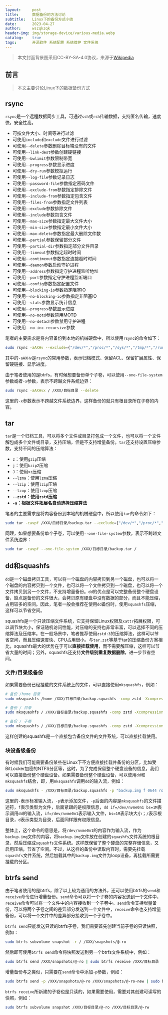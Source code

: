 ```yaml
---
layout:     post
title:      数据备份的方法讨论
subtitle:   Linux下的备份方式小结
date:       2023-04-27
author:     wszqkzqk
header-img: img/storage-device/various-media.webp
catalog:    true
tags:       开源软件 系统配置 系统维护 文件系统
---
```


> 本文封面背景图采用CC-BY-SA-4.0协议，来源于[Wikipedia](https://commons.wikimedia.org/wiki/File:DVD,_USB_flash_drive_and_external_hard_drive.jpg)

## 前言

> 本文主要讨论Linux下的数据备份方式

## rsync

`rsync`是一个远程数据同步工具，可通过`ssh`或`rsh`传输数据，支持匿名传输，速度快，安全性高。

* 可按文件大小、时间等进行过滤
* 可使用`include`和`exclude`文件进行过滤
* 可使用`--delete`参数删除目标端没有的文件
* 可使用`--link-dest`参数创建硬链接
* 可使用`--bwlimit`参数限制带宽
* 可使用`--progress`参数显示进度
* 可使用`--dry-run`参数模拟运行
* 可使用`--log-file`参数记录日志
* 可使用`--password-file`参数指定密码文件
* 可使用`--exclude-from`参数指定排除文件
* 可使用`--include-from`参数指定包含文件
* 可使用`--files-from`参数指定文件列表
* 可使用`--exclude`参数排除文件
* 可使用`--include`参数包含文件
* 可使用`--max-size`参数指定最大文件大小
* 可使用`--min-size`参数指定最小文件大小
* 可使用`--max-delete`参数指定最大删除文件数
* 可使用`--partial`参数保留部分文件
* 可使用`--partial-dir`参数指定部分文件目录
* 可使用`--timeout`参数指定超时时间
* 可使用`--contimeout`参数指定连接超时时间
* 可使用`--daemon`参数启动守护进程
* 可使用`--address`参数指定守护进程监听地址
* 可使用`--port`参数指定守护进程监听端口
* 可使用`--config`参数指定配置文件
* 可使用`--blocking-io`参数指定阻塞IO
* 可使用`--no-blocking-io`参数指定非阻塞IO
* 可使用`--stats`参数显示统计信息
* 可使用`--progress`参数显示进度
* 可使用`--no-motd`参数禁用MOTD
* 可使用`--no-detach`参数禁用守护进程
* 可使用`--no-inc-recursive`参数

笔者的主要需求是将内容备份到本地的机械硬盘中，所以使用`rsync`的命令如下：

```bash
sudo rsync -aAXHv --exclude={"/dev/*","/proc/*","/sys/*","/tmp/*","/run/*","/mnt/*","/media/*","/lost+found","/boot/efi/*" "/efi/*"} / /XXX/目标目录 --delete
```

其中的`-aAXHv`是`rsync`的常用参数，表示归档模式、保留ACL、保留扩展属性、保留硬链接、显示进度。

由于笔者使用的是btrfs，有时候想要备份单个子卷，可以使用`--one-file-system`参数或者`-x`参数，表示不跨越文件系统边界：
    
```bash
sudo rsync -aAXHvx / /XXX/目标目录 --delete
```

这里的`-x`参数表示不跨越文件系统边界，这样备份的就只有根目录所在子卷的内容。

## tar

`tar`是一个归档工具，可以将多个文件或目录打包成一个文件，也可以将一个文件解包成多个文件或目录，支持压缩，但是不支持增量备份。`tar`还支持设置压缩参数，支持不同的压缩算法：

* `z`：使用`gzip`压缩
* `j`：使用`bzip2`压缩
* `J`：使用`xz`压缩
* `--lzma`：使用`lzma`压缩
* `--lzip`：使用`lzip`压缩
* `--lzop`：使用`lzop`压缩
* **`--zstd`：使用`zstd`压缩**
* **`-a`：根据文件拓展名自动选择压缩算法**

笔者的主要需求是将内容备份到本地的机械硬盘中，所以使用`tar`的命令如下：

```bash
sudo tar -cavpf /XXX/目标目录/backup.tar --exclude={"/dev/*","/proc/*","/sys/*","/tmp/*","/run/*","/mnt/*","/media/*","/lost+found","/boot/efi/*" "/efi/*"} /
```

同理，如果想要备份单个子卷，可以使用`--one-file-system`参数，表示不跨越文件系统边界：
    
```bash
sudo tar -cavpf --one-file-system /XXX/目标目录/backup.tar /
```

## dd和squashfs

`dd`是一个磁盘拷贝工具，可以将一个磁盘的内容拷贝到另一个磁盘，也可以将一个磁盘的内容拷贝到一个文件，也可以将一个文件拷贝到一个磁盘，也可以将一个文件拷贝到另一个文件，不支持增量备份。`dd`的优点是可以完整备份整个硬盘设备，缺点是备份的文件很大，会拷贝原有硬盘中没有数据的部分，而且不能压缩，占用较多的空间。因此，笔者一般会推荐在使用`dd`备份时，使用`squashfs`压缩，这样可以节省空间。

squashfs是一个只读压缩文件系统，它支持保留Linux权限及`xattr`拓展权限，可以调节块大小，保证随机访问性能，对压缩的支持也非常丰富，可以选择不同的压缩算法及压缩率。在一般场景中，笔者推荐使用`zstd:3`的压缩算法，这样可以节省空间，而且压缩速度快、CPU占用很小。与`tar.zst`等基于tar的压缩备份方案相比，squashfs最大的优势在于可以**直接挂载使用**，而不需要解压缩，这样可以节省大量的时间；另外，squashfs还支持**文件级别重复数据删除**，进一步节省空间。

### 文件/目录级备份

如果需要备份已经挂载的文件系统上的文件，可以直接使用`mksquashfs`，例如：

```bash
# 备份 /home 目录
sudo mksquashfs /home /XXX/目标目录/backup.squashfs -comp zstd -Xcompression-level 3 -b 1M
```

```bash
# 备份 / 目录
sudo mksquashfs / /XXX/目标目录/backup.squashfs -comp zstd -Xcompression-level 3 -b 1M -e /dev -e /proc -e /sys -e /tmp -e /run -e /mnt -e /media -e /lost+found -e /boot/efi -e /efi
```

```bash
# 备份 / 子卷
sudo mksquashfs / /XXX/目标目录/backup.squashfs -comp zstd -Xcompression-level 3 -b 1M --one-file-system
```

这样创建的squashfs是一个直接包含备份文件的文件系统，可以直接挂载使用。

### 块设备级备份

有时候我们可能需要备份某些在Linux下不方便直接挂载并备份的分区，比如受BitLocker加密的NTFS分区等，这时，为了完成保留整个硬盘设备的信息，我们可以直接备份整个硬盘设备。如果需要备份整个硬盘设备，可以使用`dd`和`mksquashfs`结合，即，用`mksquashfs`调用`dd`的输入流，例如：

```bash
sudo mksquashfs - /XXX/目标目录/backup.squashfs -p "backup.img f 0644 root root dd if=/dev/nvme0n1 bs=1M" -p "/ d 0755 0 0" -comp zstd -Xcompression-level 3 -b 1M
```

这里的`-`表示标准输入流，`-p`表示添加文件，`-p`后面的内容是`mksquashfs`的文件描述符，`f`表示类型为文件，后面紧跟的是权限信息，`dd if=/dev/nvme0n1 bs=1M`表示调用`dd`的输入流，`if=/dev/nvme0n1`表示输入文件，`bs=1M`表示块大小；`/`表示根目录，`d`表示类型为目录，后面同样跟有权限信息。

整体上，这个命令的意思是，将`/dev/nvme0n1`的内容作为输入流，作为`backup.img`文件的内容，将`backup.img`文件放在创建的`squashfs`文件系统的根目录，然后压缩成`squashfs`文件系统。这样既保留了整个硬盘的完整存储信息，又启用压缩，节省了空间。不过，从这样的备份中读取内容时，需要先挂载`squashfs`文件系统，然后加载其中的`backup.img`文件为loop设备，再挂载所需要挂载的分区。

## btrfs send

由于笔者使用的是btrfs，除了以上较为通用的方法外，还可以使用btrfs的`send`和`receive`命令进行增量备份。`send`命令可以将一个子卷的内容发送到一个文件中，`receive`命令可以将一个文件中的内容接收到一个子卷中。`send`命令支持增量备份，可以将两个子卷之间的差异部分发送到一个文件中，`receive`命令也支持增量备份，可以将一个文件中的差异部分接收到一个子卷中。

`btrfs send`只能发送只读的btrfs子卷，我们需要首先创建当前子卷的只读快照，例如：

```bash
sudo btrfs subvolume snapshot -r / /XXX/snapshots/@-ro
```

然后即可使用`btrfs send`命令将快照发送到另一个btrfs文件系统中，例如：

```bash
sudo btrfs send /XXX/snapshots/@-ro | sudo btrfs receive /XXX/目标目录
```

增量备份与之类似，只需要在`send`命令中添加`-p`参数，例如：

```bash
sudo btrfs send -p /XXX/snapshots/@-ro /XXX/snapshots/@-ro-new | sudo btrfs receive /XXX/目标目录
```

`btrfs receive`所新建的子卷也是只读的，如果需要使用，需要对其创建可读写的快照，例如：

```bash
sudo btrfs subvolume snapshot /XXX/目标目录/@-ro /XXX/目标目录/@-rw
```

